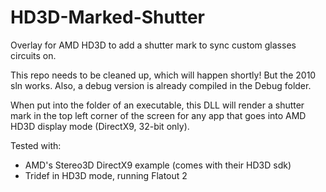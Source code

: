 # HD3D-Marked-Shutter
Overlay for AMD HD3D to add a shutter mark to sync custom glasses circuits on.

This repo needs to be cleaned up, which will happen shortly! But the 2010 sln works. Also, a debug version is already compiled in the Debug folder.

When put into the folder of an executable, this DLL will render a shutter mark in the top left corner of the screen for any app that goes into AMD HD3D display mode (DirectX9, 32-bit only).

Tested with:
- AMD's Stereo3D DirectX9 example (comes with their HD3D sdk)
- Tridef in HD3D mode, running Flatout 2
